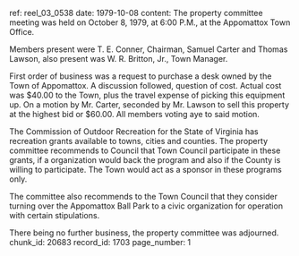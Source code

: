 ref: reel_03_0538
date: 1979-10-08
content: The property committee meeting was held on October 8, 1979, at 6:00 P.M., at the Appomattox Town Office.

Members present were T. E. Conner, Chairman, Samuel Carter and Thomas Lawson, also present was W. R. Britton, Jr., Town Manager.

First order of business was a request to purchase a desk owned by the Town of Appomattox. A discussion followed, question of cost. Actual cost was $40.00 to the Town, plus the travel expense of picking this equipment up. On a motion by Mr. Carter, seconded by Mr. Lawson to sell this property at the highest bid or $60.00. All members voting aye to said motion.

The Commission of Outdoor Recreation for the State of Virginia has recreation grants available to towns, cities and counties. The property committee recommends to Council that Town Council participate in these grants, if a organization would back the program and also if the County is willing to participate. The Town would act as a sponsor in these programs only.

The committee also recommends to the Town Council that they consider turning over the Appomattox Ball Park to a civic organization for operation with certain stipulations.

There being no further business, the property committee was adjourned.
chunk_id: 20683
record_id: 1703
page_number: 1

